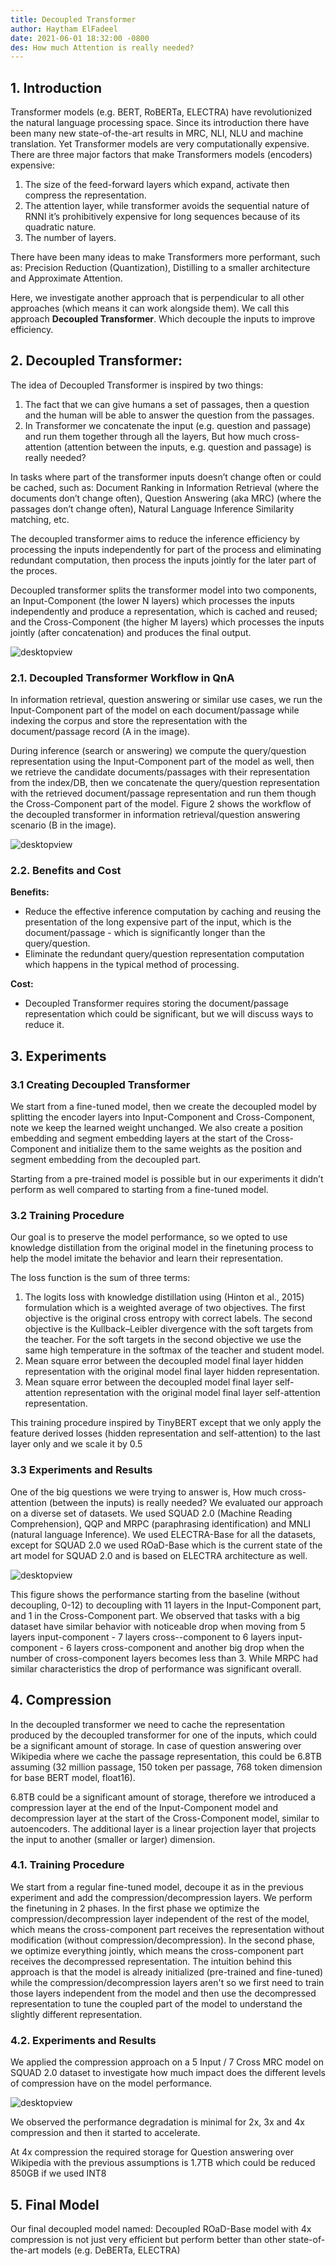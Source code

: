 ```yaml
---
title: Decoupled Transformer
author: Haytham ElFadeel
date: 2021-06-01 18:32:00 -0800
des: How much Attention is really needed?
---
```



## **1. Introduction**


Transformer models (e.g. BERT, RoBERTa, ELECTRA) have revolutionized the natural language processing space. Since its introduction there have been many new state-of-the-art  results  in  MRC, NLI, NLU and machine translation. Yet Transformer models are very computationally expensive. There are three major factors that make Transformers models (encoders) expensive:



1. The size of the feed-forward layers which expand, activate then compress the representation.
2. The attention layer, while transformer avoids the sequential nature of RNNl it’s prohibitively expensive for long sequences because of its quadratic nature.
3. The number of layers.

There have been many ideas to make Transformers more performant, such as: Precision Reduction (Quantization), Distilling to a smaller architecture and Approximate Attention.

Here, we investigate another approach that is perpendicular to all other approaches (which means it can work alongside them). We call this approach **Decoupled Transformer**. Which decouple the inputs to improve efficiency.


## **2. Decoupled Transformer:**
The idea of Decoupled Transformer is inspired by two things:



1. The fact that we can give humans a set of passages, then a question and the human will be able to answer the question from the passages.
2. In Transformer we concatenate the input (e.g. question and passage) and run them together through all the layers, But how much cross-attention (attention between the inputs, e.g. question and passage) is really needed?

In tasks where part of the transformer inputs doesn’t change often or could be cached, such as: Document Ranking in Information Retrieval (where the documents don’t change often),  Question Answering (aka MRC) (where the passages don’t change often), Natural Language Inference  Similarity matching, etc.

The decoupled transformer aims to reduce the inference efficiency by processing the inputs independently for part of the process and eliminating redundant  computation, then process the inputs jointly for the later part of the proces.

Decoupled transformer splits the transformer model into two components, an Input-Component (the lower N layers) which processes the inputs independently and produce a representation, which is cached and reused; and the Cross-Component (the higher M layers) which processes the inputs jointly (after concatenation) and produces the final output.



![desktopview](/assets/img/blog/dc1.png)




### **2.1.  Decoupled Transformer Workflow in QnA**

In information retrieval, question answering or similar use cases, we run the Input-Component part of the model on each document/passage while indexing the corpus and store the representation with the document/passage record (A in the image).

During inference (search or answering) we compute the query/question representation using the Input-Component part of the model as well, then we retrieve the candidate documents/passages with their representation from the index/DB, then we concatenate the query/question representation with the retrieved document/passage representation and run them though the Cross-Component part of the model. Figure 2 shows the workflow of the decoupled transformer in information retrieval/question answering scenario (B in the image).

![desktopview](/assets/img/blog/dc2.png)



### **2.2. Benefits and Cost**

**Benefits:**



- Reduce the effective inference computation by caching and reusing the presentation of the long expensive part of the input, which is the document/passage - which is significantly longer than the query/question.
- Eliminate the redundant query/question representation computation which happens in the typical method of processing.

**Cost:**



- Decoupled Transformer requires storing  the document/passage representation which could be significant, but we will discuss ways to reduce it.

## **3. Experiments**

### **3.1 Creating Decoupled Transformer**

We start from a fine-tuned model, then we create the decoupled model by splitting the encoder layers into Input-Component and Cross-Component, note we keep the learned weight unchanged. We also create a position embedding and segment embedding layers at the start of the Cross-Component and initialize them to the same weights as the position and segment embedding from the decoupled part.

Starting from a pre-trained model is possible but in our experiments it didn’t perform as well compared to starting from a fine-tuned model.

### **3.2 Training Procedure**

Our goal is to preserve the model performance, so we opted to use knowledge distillation from the original model in the finetuning process to help the model imitate the behavior and learn their representation.

The loss function is the sum of three terms:



1. The logits loss with knowledge distillation using (Hinton et al., 2015) formulation which is a weighted average of two objectives. The first objective is the original cross entropy with correct labels. The second objective is the Kullback–Leibler divergence with the soft targets from the teacher. For the soft targets in the second objective we use the same high temperature in the softmax of the teacher and student model.
2. Mean square error between the decoupled model final layer hidden representation with the original model final layer hidden representation.
3. Mean square error between the decoupled model final layer self-attention representation with the  original model final layer self-attention representation.

This training procedure inspired by TinyBERT except that we only apply the feature derived losses (hidden representation and self-attention) to the last layer only and we scale it by 0.5

### **3.3 Experiments and Results**

One of the big questions we were trying to answer is, How much cross-attention (between the inputs) is really needed? We evaluated our approach on a diverse set of datasets. We used SQUAD 2.0 (Machine Reading Comprehension), QQP and MRPC (paraphrasing identification) and MNLI (natural language Inference). We used ELECTRA-Base for all the datasets, except for SQUAD 2.0 we used ROaD-Base which is the current state of the art model for SQUAD 2.0 and is based on ELECTRA architecture as well.

![desktopview](/assets/img/blog/dc3.png)



This figure shows the performance starting from the baseline (without decoupling, 0-12) to decoupling with 11 layers in the Input-Component part, and 1 in the Cross-Component part. We observed that tasks with a big dataset have similar behavior with noticeable drop when moving from 5 layers input-component - 7 layers cross--component to 6 layers input-component - 6 layers cross-component and another big drop when the number of cross-component layers becomes less than 3. While MRPC had similar characteristics the drop of performance was significant overall.

## **4. Compression**

In the decoupled transformer we need to cache the representation produced by the decoupled transformer for one of the inputs, which could be a significant amount of storage. In case of question answering over Wikipedia where we cache the passage representation, this could be 6.8TB assuming (32 million passage, 150 token per passage, 768 token dimension for base BERT model, float16).

6.8TB could be a significant amount of storage, therefore we introduced a compression layer at the end of the Input-Component model and decompression layer at the start of the Cross-Component model, similar to autoencoders. The additional layer is a linear projection layer that projects the input to another (smaller or larger) dimension.

### **4.1. Training Procedure**

We start from a regular fine-tuned model, decoupe it as in the previous experiment and add the compression/decompression layers. We perform the finetuning in 2 phases. In the first phase we optimize the compression/decompression layer independent of the rest of the model, which means the cross-component part receives the representation without modification (without compression/decompression). In the second phase, we optimize everything jointly, which means the cross-component part receives the decompressed representation. The intuition behind this approach is that the model is already initialized (pre-trained and fine-tuned) while the compression/decompression layers aren't so we first need to train those layers independent from the model and then use the decompressed representation to tune the coupled part of the model to understand the slightly different representation.

### **4.2. Experiments and Results**

We applied the compression approach on a 5 Input / 7 Cross MRC model on SQUAD 2.0 dataset to investigate how much impact does the different levels of compression have on the model performance.

![desktopview](/assets/img/blog/dc4.png)



We observed the performance degradation is minimal for 2x, 3x and 4x compression and then it started to accelerate.

At 4x compression the required storage for Question answering over Wikipedia with the previous assumptions is 1.7TB which could be reduced 850GB if we used INT8

## **5. Final Model**

Our final decoupled model named: Decoupled ROaD-Base model with 4x compression is not just very efficient but perform better than other state-of-the-art models (e.g. DeBERTa, ELECTRA)

